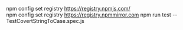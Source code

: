 npm config set registry https://registry.npmjs.com/   
npm config set registry https://registry.npmmirror.com
npm run test -- TestCovertStringToCase.spec.js